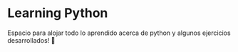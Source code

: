 # Learning Python 

Espacio para alojar todo lo aprendido acerca de python y algunos ejercicios desarrollados! 🤖
